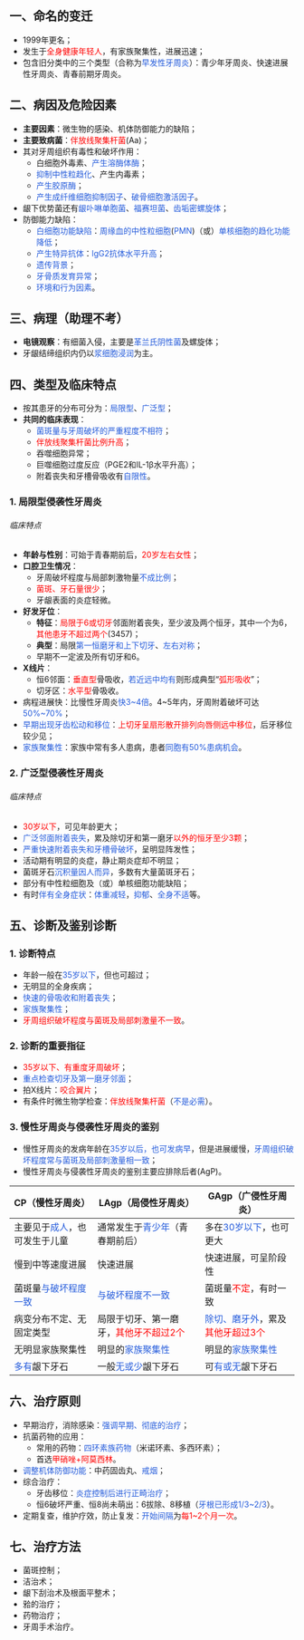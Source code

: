 ## 一、命名的变迁
* 1999年更名；
* 发生于<font color="#ff0000">全身健康年轻人</font>，有家族聚集性，进展迅速；
* 包含旧分类中的三个类型（合称为<font color="#245bdb">早发性牙周炎</font>）：青少年牙周炎、快速进展性牙周炎、青春前期牙周炎。

## 二、病因及危险因素
* **主要因素**：微生物的感染、机体防御能力的缺陷；
* **主要致病菌**：<font color="#ff0000">伴放线聚集杆菌</font>(Aa)；
* 其对牙周组织有毒性和破坏作用：
	* 白细胞外毒素、<font color="#245bdb">产生溶酶体酶</font>；
	* <font color="#245bdb">抑制中性粒趋化</font>、产生内毒素；
	* <font color="#245bdb">产生胶原酶</font>；
	* <font color="#245bdb">产生成纤维细胞抑制因子</font>、<font color="#245bdb">破骨细胞激活因子</font>。
* 龈下优势菌还有<font color="#245bdb">龈卟啉单胞菌</font>、<font color="#245bdb">福赛坦菌</font>、<font color="#245bdb">齿垢密螺旋体</font>；
* 防御能力缺陷：
	* <font color="#245bdb">白细胞功能缺陷</font>：<font color="#245bdb">周缘血的中性粒细胞</font>(<font color="#245bdb">PMN</font>)（或）<font color="#245bdb">单核细胞的趋化功能降低</font>；
	* <font color="#245bdb">产生特异抗体</font>：<font color="#245bdb">lgG2抗体水平升高</font>；
	* <font color="#245bdb">遗传背景</font>；
	* <font color="#245bdb">牙骨质发育异常</font>；
	* <font color="#245bdb">环境和行为因素</font>。

## 三、病理（助理不考）
* **电镜观察**：有细菌入侵，主要是<font color="#245bdb">革兰氏阴性菌</font>及螺旋体；
* 牙龈结缔组织内仍以<font color="#245bdb">浆细胞浸润</font>为主。

## 四、类型及临床特点
* 按其患牙的分布可分为：<font color="#245bdb">局限型</font>、<font color="#245bdb">广泛型</font>；
* **共同的临床表现**：
	* <font color="#245bdb">菌斑量与牙周破坏的严重程度不相符</font>；
	* <font color="#ff0000">伴放线聚集杆菌比例升高</font>；
	* 吞噬细胞异常；
	* 巨噬细胞过度反应（PGE2和IL-1β水平升高）；
	* 附着丧失和牙槽骨吸收有<font color="#245bdb">自限性</font>。
### 1. 局限型侵袭性牙周炎
###### 临床特点
* **年龄与性别**：可始于青春期前后，<font color="#ff0000">20岁左右女性</font>；
* **口腔卫生情况**：
	* 牙周破坏程度与局部刺激物量<font color="#245bdb">不成比例</font>；
	* <font color="#ff0000">菌斑、牙石量很少</font>；
	* 牙龈表面的炎症轻微。
* **好发牙位**：
	* **特征**：<font color="#ff0000">局限于6或切牙</font>邻面附着丧失，至少波及两个恒牙，其中一个为6，<font color="#ff0000">其他患牙不超过两个</font>(3457)；
	* **典型**：局限<font color="#245bdb">第一恒磨牙和上下切牙</font>、<font color="#245bdb">左右对称</font>；
	* 早期不一定波及所有切牙和6。
* **X线片**：
	* 恒6邻面：<font color="#ff0000">垂直型</font>骨吸收，<font color="#245bdb">若近远中均有</font>则形成典型“<font color="#ff0000">弧形吸收</font>”；
	* 切牙区：<font color="#ff0000">水平型</font>骨吸收。
* 病程进展快：比慢性牙周炎<font color="#245bdb">快3~4倍</font>。4~5年内，牙周附着破坏可达<font color="#245bdb">50%~70%</font>；
* <font color="#245bdb">早期出现牙齿松动和移位</font>：<font color="#ff0000">上切牙呈扇形散开排列向唇侧远中移位</font>，后牙移位较少见；
* <font color="#245bdb">家族聚集性</font>：家族中常有多人患病，患者<font color="#245bdb">同胞有50%患病机会</font>。
### 2. 广泛型侵袭性牙周炎
###### 临床特点
* <font color="#ff0000">30岁以下</font>，可见年龄更大；
* <font color="#245bdb">广泛邻面附着丧失</font>，累及除切牙和第一磨牙<font color="#ff0000">以外的恒牙至少3颗</font>；
* <font color="#245bdb">严重快速附着丧失和牙槽骨破坏</font>，呈明显阵发性；
* 活动期有明显的炎症，静止期炎症却不明显；
* 菌斑牙石<font color="#245bdb">沉积量因人而异</font>，多数有大量菌斑牙石；
* 部分有中性粒细胞及（或）单核细胞功能缺陷；
* 有时<font color="#245bdb">伴有全身症状</font>：<font color="#245bdb">体重减轻</font>，<font color="#245bdb">抑郁</font>、<font color="#245bdb">全身不适</font>等。

## 五、诊断及鉴别诊断
### 1. 诊断特点
* 年龄一般在<font color="#245bdb">35岁以下</font>，但也可超过；
* 无明显的全身疾病；
* <font color="#245bdb">快速的骨吸收和附着丧失</font>；
* <font color="#245bdb">家族聚集性</font>；
* <font color="#ff0000">牙周组织破坏程度与菌斑及局部刺激量不一致</font>。
### 2. 诊断的重要指征
* <font color="#ff0000">35岁以下、有重度牙周破坏</font>；
* <font color="#245bdb">重点检查切牙及第一磨牙邻面</font>；
* 拍X线片：<font color="#ff0000">咬合翼片</font>；
* 有条件时微生物学检查：<font color="#ff0000">伴放线聚集杆菌</font>（<font color="#245bdb">不是必需</font>）。
### 3. 慢性牙周炎与侵袭性牙周炎的鉴别
* 慢性牙周炎的发病年龄在<font color="#245bdb">35岁以后，也可发病早</font>，但是进展缓慢，<font color="#245bdb">牙周组织破坏程度常与菌斑及局部刺激量相一致</font>；
* 慢性牙周炎与侵袭性牙周炎的鉴别主要应排除后者(AgP)。

| CP（慢性牙周炎）                                   | LAgp（局侵性牙周炎）                                     | GAgp（广侵性牙周炎）                                                               |
| ------------------------------------------- | ------------------------------------------------ | -------------------------------------------------------------------------- |
| 主要见于<font color="#245bdb">成人</font>，也可发生于儿童 | 通常发生于<font color="#245bdb">青少年</font>（青春期前后）     | 多在<font color="#245bdb">30岁以下</font>，也可更大                                  |
| 慢到中等速度进展                                    | 快速进展                                             | 快速进展，可呈阶段性                                                                 |
| 菌斑量<font color="#245bdb">与破坏程度一致</font>     | <font color="#245bdb">与破坏程度不一致</font>            | 菌斑量<font color="#ff0000">不定</font>，有时一致                                    |
| 病变分布不定、无固定类型                                | 局限于切牙、第一磨牙，<font color="#ff0000">其他牙不超过2个</font> | <font color="#245bdb">除切、磨牙外</font>，累及<font color="#ff0000">其他牙超过3个</font> |
| 无明显家族聚集性                                    | 明显的<font color="#245bdb">家族聚集性</font>            | 明显的<font color="#245bdb">家族聚集性</font>                                      |
| <font color="#245bdb">多有</font>龈下牙石         | 一般<font color="#245bdb">无或少</font>龈下牙石           | 可<font color="#245bdb">有或无</font>龈下牙石                                                                   |

## 六、治疗原则
* 早期治疗，消除感染：<font color="#245bdb">强调早期、彻底的治疗</font>；
* 抗菌药物的应用：
	* 常用的药物：<font color="#245bdb">四环素族药物</font>（米诺环素、多西环素）；
	* 首选<font color="#ff0000">甲硝唑+阿莫西林</font>。
* <font color="#245bdb">调整机体防御功能</font>：中药固齿丸、<font color="#245bdb">戒烟</font>；
* 综合治疗：
	* 牙齿移位：<font color="#245bdb">炎症控制后进行正畸治疗</font>；
	* 恒6破坏严重、恒8尚未萌出：6拔除、8移植（<font color="#245bdb">牙根已形成1/3~2/3</font>）。
* 定期复查，维护疗效，防止复发：<font color="#245bdb">开始间隔</font>为<font color="#ff0000">每1~2个月一次</font>。

## 七、治疗方法
* 菌斑控制；
* 洁治术；
* 龈下刮治术及根面平整术；
* 𬌗的治疗；
* 药物治疗；
* 牙周手术治疗。

